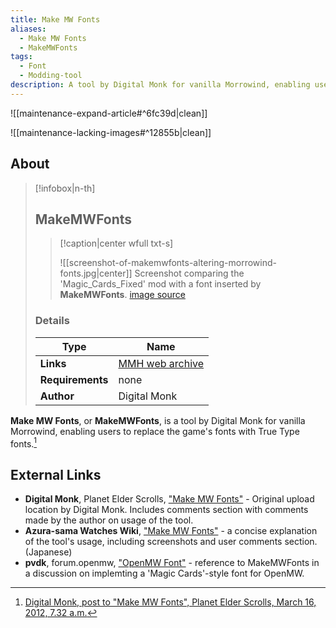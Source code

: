 ```yaml
---
title: Make MW Fonts
aliases:
  - Make MW Fonts
  - MakeMWFonts
tags:
  - Font
  - Modding-tool
description: A tool by Digital Monk for vanilla Morrowind, enabling users to replace the game's fonts with True Type fonts.
---
```


![[maintenance-expand-article#^6fc39d|clean]]

![[maintenance-lacking-images#^12855b|clean]]

## About

> [!infobox|n-th]
> 
> ## MakeMWFonts
> 
> > [!caption|center wfull txt-s]
> > 
> > ![[screenshot-of-makemwfonts-altering-morrowind-fonts.jpg|center]]
> > Screenshot comparing the 'Magic_Cards_Fixed' mod with a font inserted by **MakeMWFonts**.
> > [image source](https://cdn.wikiwiki.jp/to/w/morrowind/gazou/::attach/makemwfonts.jpg)
> 
> ### Details
> 
> | Type | Name |
> | --- | --- |
> | **Links** | [MMH web archive](https://web.archive.org/web/20161103134248/http://mw.modhistory.com/download-95-14591) |
> | **Requirements** | none |
> | **Author** | Digital Monk |

**Make MW Fonts**, or **MakeMWFonts**, is a tool by Digital Monk for vanilla Morrowind, enabling users to replace the game's fonts with True Type fonts.[^1]

## External Links

- **Digital Monk**, Planet Elder Scrolls, ["Make MW Fonts"](https://web.archive.org/web/20121028165720/http://planetelderscrolls.gamespy.com/View.php?view=Utilities.Detail&id=69#Files) - Original upload location by Digital Monk. Includes comments section with comments made by the author on usage of the tool.
- **Azura-sama Watches Wiki**, ["Make MW Fonts"](https://wikiwiki.jp/morrowind/Make%20MW%20Fonts%20%7B%2A%E3%83%97%E3%83%AD%E3%82%B0%E3%83%A9%E3%83%A0%7D%20%7B%E3%81%8A%E3%81%99%E3%81%99%E3%82%81%7D%20%7B%E3%83%95%E3%82%A9%E3%83%B3%E3%83%88%7D) - a concise explanation of the tool's usage, including screenshots and user comments section. (Japanese)
- **pvdk**, forum.openmw, ["OpenMW Font"](https://forum.openmw.org/viewtopic.php?t=561) - reference to MakeMWFonts in a discussion on implemting a 'Magic Cards'-style font for OpenMW.


[^1]: [Digital Monk, post to "Make MW Fonts", Planet Elder Scrolls, March 16, 2012, 7.32 a.m.](https://web.archive.org/web/20121028165720/http://planetelderscrolls.gamespy.com/View.php?view=Utilities.Detail&id=69#Files)